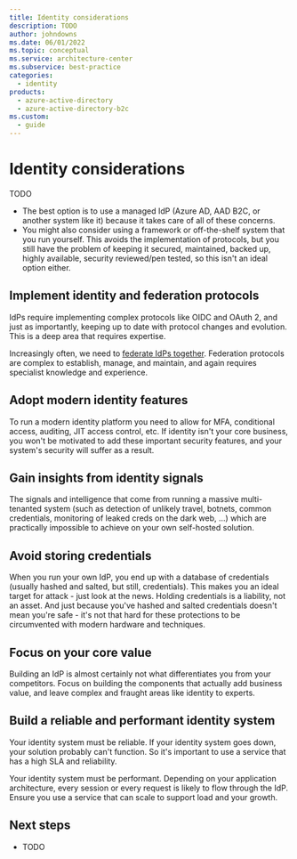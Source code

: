 ```yaml
---
title: Identity considerations
description: TODO
author: johndowns
ms.date: 06/01/2022
ms.topic: conceptual
ms.service: architecture-center
ms.subservice: best-practice
categories:
  - identity
products:
  - azure-active-directory
  - azure-active-directory-b2c
ms.custom:
  - guide
---
```


# Identity considerations

TODO

- The best option is to use a managed IdP (Azure AD, AAD B2C, or another system like it) because it takes care of all of these concerns.
- You might also consider using a framework or off-the-shelf system that you run yourself. This avoids the implementation of protocols, but you still have the problem of keeping it secured, maintained, backed up, highly available, security reviewed/pen tested, so this isn't an ideal option either.

## Implement identity and federation protocols

IdPs require implementing complex protocols like OIDC and OAuth 2, and just as importantly, keeping up to date with protocol changes and evolution. This is a deep area that requires expertise.

Increasingly often, we need to [federate IdPs together](../patterns/federated-identity.yml). Federation protocols are complex to establish, manage, and maintain, and again requires specialist knowledge and experience.

## Adopt modern identity features

To run a modern identity platform you need to allow for MFA, conditional access, auditing, JIT access control, etc. If identity isn't your core business, you won't be motivated to add these important security features, and your system's security will suffer as a result.

## Gain insights from identity signals

The signals and intelligence that come from running a massive multi-tenanted system (such as detection of unlikely travel, botnets, common credentials, monitoring of leaked creds on the dark web, ...) which are practically impossible to achieve on your own self-hosted solution.

## Avoid storing credentials

When you run your own IdP, you end up with a database of credentials (usually hashed and salted, but still, credentials). This makes you an ideal target for attack - just look at the news. Holding credentials is a liability, not an asset. And just because you've hashed and salted credentials doesn't mean you're safe - it's not that hard for these protections to be circumvented with modern hardware and techniques.

## Focus on your core value

Building an IdP is almost certainly not what differentiates you from your competitors. Focus on building the components that actually add business value, and leave complex and fraught areas like identity to experts.

## Build a reliable and performant identity system

Your identity system must be reliable. If your identity system goes down, your solution probably can't function. So it's important to use a service that has a high SLA and reliability.

Your identity system must be performant. Depending on your application architecture, every session or every request is likely to flow through the IdP. Ensure you use a service that can scale to support load and your growth.

## Next steps

- TODO
